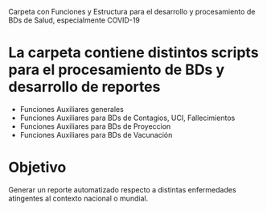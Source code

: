 Carpeta con Funciones y Estructura para el desarrollo y procesamiento de BDs de Salud, especialmente COVID-19


# La carpeta contiene distintos scripts para el procesamiento de BDs y desarrollo de reportes
- Funciones Auxiliares generales
- Funciones Auxiliares para BDs de Contagios, UCI, Fallecimientos
- Funciones Auxiliares para BDs de Proyeccion 
- Funciones Auxiliares para BDs de Vacunación

# Objetivo

Generar un reporte automatizado respecto a distintas enfermedades atingentes al contexto nacional o mundial.
